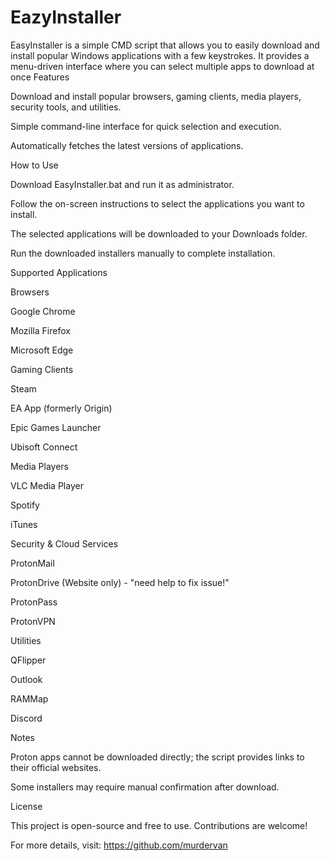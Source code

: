 # EazyInstaller
EasyInstaller is a simple CMD script that allows you to easily download and install popular Windows applications with a few keystrokes. It provides a menu-driven interface where you can select multiple apps to download at once
Features

Download and install popular browsers, gaming clients, media players, security tools, and utilities.

Simple command-line interface for quick selection and execution.

Automatically fetches the latest versions of applications.

How to Use

Download EasyInstaller.bat and run it as administrator.

Follow the on-screen instructions to select the applications you want to install.

The selected applications will be downloaded to your Downloads folder.

Run the downloaded installers manually to complete installation.

Supported Applications

Browsers

Google Chrome

Mozilla Firefox

Microsoft Edge

Gaming Clients

Steam

EA App (formerly Origin)

Epic Games Launcher

Ubisoft Connect

Media Players

VLC Media Player

Spotify

iTunes

Security & Cloud Services

ProtonMail 

ProtonDrive (Website only) - "need help to fix issue!"

ProtonPass 

ProtonVPN 

Utilities

QFlipper

Outlook

RAMMap

Discord

Notes

Proton apps cannot be downloaded directly; the script provides links to their official websites.

Some installers may require manual confirmation after download.

License

This project is open-source and free to use. Contributions are welcome!

For more details, visit: https://github.com/murdervan

